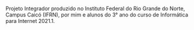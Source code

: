 Projeto Integrador produzido no Instituto Federal do Rio Grande do Norte, Campus Caicó (IFRN), por mim e alunos do 3° ano do curso de Informática para Internet 2021.1.

